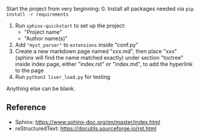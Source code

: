 
Start the project from very beginning:
0. Install all packages needed via `pip install -r requirements`
1. Run `sphinx-quickstart` to set up the project:
   - "Project name"
   - "Author name(s)"
2. Add `"myst_parser"` to `extensions` inside "conf.py"
3. Create a new markdown page named "xxx.md", then place "xxx" (sphinx will find the name matched exactly) under section "toctree" inside index page, either "index.rst" or "index.md", to add the hyperlink to the page
4. Run `python3 liver_load.py` for testing

Anything else can be blank.

## Reference
- Sphinx: https://www.sphinx-doc.org/en/master/index.html
- reStructuredText: https://docutils.sourceforge.io/rst.html
